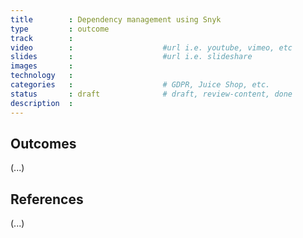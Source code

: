 ```yaml
---
title        : Dependency management using Snyk
type         : outcome
track        :
video        :                    #url i.e. youtube, vimeo, etc
slides       :                    #url i.e. slideshare
images       :
technology   :
categories   :                    # GDPR, Juice Shop, etc.
status       : draft              # draft, review-content, done
description  :
---
```


## Outcomes

(...)

## References

(...)
